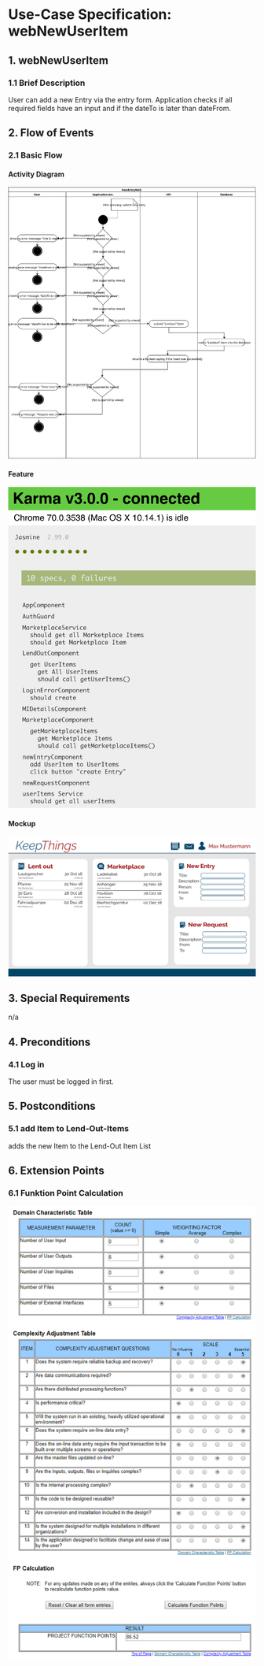 # Use-Case Specification: webNewUserItem


## 1.                  webNewUserItem

### 1.1               Brief Description
User can add a new Entry via the entry form. Application checks if all required fields have an input and if the dateTo is later than dateFrom.


## 2.                  Flow of Events

### 2.1               Basic Flow

#### Activity Diagram
![Alt-Text](NewEntryWeb.svg)
#### Feature
![Alt-Text](TestLog.png)
#### Mockup
![Alt-Text](DashboardWebMokup-01.svg)
	
## 3.                  Special Requirements
n/a


## 4.                  Preconditions

### 4.1               Log in
 The user must be logged in first.
 
 
## 5.                  Postconditions

### 5.1               add Item to Lend-Out-Items
adds the new Item to the Lend-Out Item List


## 6.                  Extension Points
### 6.1 Funktion Point Calculation
![Alt-Text](webNewUserItemFPCalc.png)


